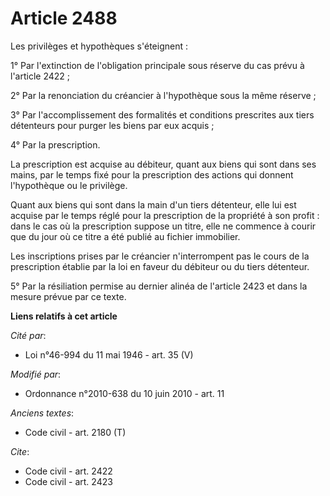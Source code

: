 # Article 2488

Les privilèges et hypothèques s'éteignent : 

1° Par l'extinction de l'obligation principale sous réserve du cas prévu à l'article 2422 ; 

2° Par la renonciation du créancier à l'hypothèque sous la même réserve ; 

3° Par l'accomplissement des formalités et conditions prescrites aux tiers détenteurs pour purger les biens par eux acquis ; 

4° Par la prescription. 

La prescription est acquise au débiteur, quant aux biens qui sont dans ses mains, par le temps fixé pour la prescription des
actions qui donnent l'hypothèque ou le privilège. 

Quant aux biens qui sont dans la main d'un tiers détenteur, elle lui est acquise par le temps réglé pour la prescription de
la propriété à son profit : dans le cas où la prescription suppose un titre, elle ne commence à courir que du jour où ce
titre a été publié au fichier immobilier. 

Les inscriptions prises par le créancier n'interrompent pas le cours de la prescription établie par la loi en faveur du
débiteur ou du tiers détenteur. 

5° Par la résiliation permise au dernier alinéa de l'article 2423 et dans la mesure prévue par ce texte.

**Liens relatifs à cet article**

_Cité par_:

  - Loi n°46-994 du 11 mai 1946 - art. 35 (V)

_Modifié par_:

  - Ordonnance n°2010-638 du 10 juin 2010 - art. 11

_Anciens textes_:

  - Code civil - art. 2180 (T)

_Cite_:

  - Code civil - art. 2422
  - Code civil - art. 2423
